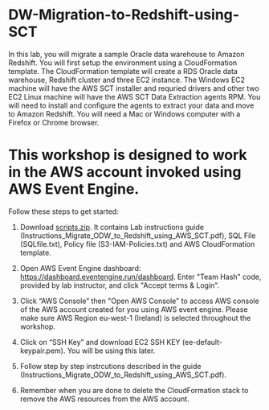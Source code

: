 # DW-Migration-to-Redshift-using-SCT

In this lab, you will migrate a sample Oracle data warehouse to Amazon Redshift. You will first setup the environment using a CloudFormation template. The CloudFormation template will create a RDS Oracle data warehouse, Redshift cluster and three EC2 instance. The Windows EC2 machine will have the AWS SCT installer and requried drivers and other two EC2 Linux machine will have the AWS SCT Data Extraction agents RPM. You will need to install and configure the agents to extract your data and move to Amazon Redshift. You will need a Mac or Windows computer with a Firefox or Chrome browser.

# This workshop is designed to work in the AWS account invoked using AWS Event Engine.

Follow these steps to get started:

1. Download [scripts.zip](https://github.com/sudhig/DW-Migration-to-Redshift-using-SCT/blob/master/scripts.zip). It contains Lab instructions guide (Instructions_Migrate_ODW_to_Redshift_using_AWS_SCT.pdf), SQL File (SQLfile.txt), Policy file (S3-IAM-Policies.txt) and AWS CloudFormation template.

2. Open AWS Event Engine dashboard: https://dashboard.eventengine.run/dashboard.
   Enter "Team Hash" code, provided by lab instructor, and click "Accept terms & Login".

3. Click “AWS Console” then "Open AWS Console" to access AWS console of the AWS account created for you using AWS event engine. Please make sure AWS Region eu-west-1 (Ireland) is selected throughout the workshop.

4. Click on “SSH Key” and download EC2 SSH KEY (ee-default-keypair.pem). You will be using this later. 

5. Follow step by step instrcutions described in the guide (Instructions_Migrate_ODW_to_Redshift_using_AWS_SCT.pdf).

6. Remember when you are done to delete the CloudFormation stack to remove the AWS resources from the AWS account.
